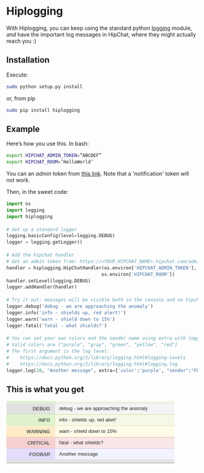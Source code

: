 Hiplogging
==========

With Hiplogging, you can keep using the standard python [logging](https://docs.python.org/2/library/logging.html) module, *and* have the important log messages in HipChat, where they might actually reach you :)


Installation
--------

Execute:

```bash
sudo python setup.py install
```

or, from pip
```bash
sudo pip install hiplogging
```


Example
--------

Here’s how you use this. In bash:
```bash
export HIPCHAT_ADMIN_TOKEN=”ABCDEF”
export HIPCHAT_ROOM=’HelloWorld’
```

You can an _admin_ token from [this link](https://<YOUR_HIPCHAT_NAME>.hipchat.com/admin/api). Note that a 'notification' token will not work.

Then, in the sweet code:

```python
import os
import logging
import hiplogging

# Set up a standard logger
logging.basicConfig(level=logging.DEBUG)
logger = logging.getLogger()

# Add the hipchat handler
# Get an admin token from: https://<YOUR_HIPCHAT_NAME>.hipchat.com/admin/api
handler = hiplogging.HipChatHandler(os.environ['HIPCHAT_ADMIN_TOKEN'],
                                   os.environ['HIPCHAT_ROOM'])
handler.setLevel(logging.DEBUG)
logger.addHandler(handler)

# Try it out: messages will be visible both in the console and on hipchat.
logger.debug('debug - we are approaching the anomaly')
logger.info('info - shields up, red alert!')
logger.warn('warn - shield down to 15%')
logger.fatal('fatal - what shields?')

# You can set your own colors and the sender name using extra with logging.log.
# Valid colors are ["purple", "gray", "green", "yellow", "red"]
# The first argument is the log level:
#    https://docs.python.org/2/library/logging.html#logging-levels
#    https://docs.python.org/2/library/logging.html#logging.log
logger.log(20, "Another message", extra={'color':'purple', "sender":"FOOBAR"})
```

## This is what you get
![This is what you get](example.png)

